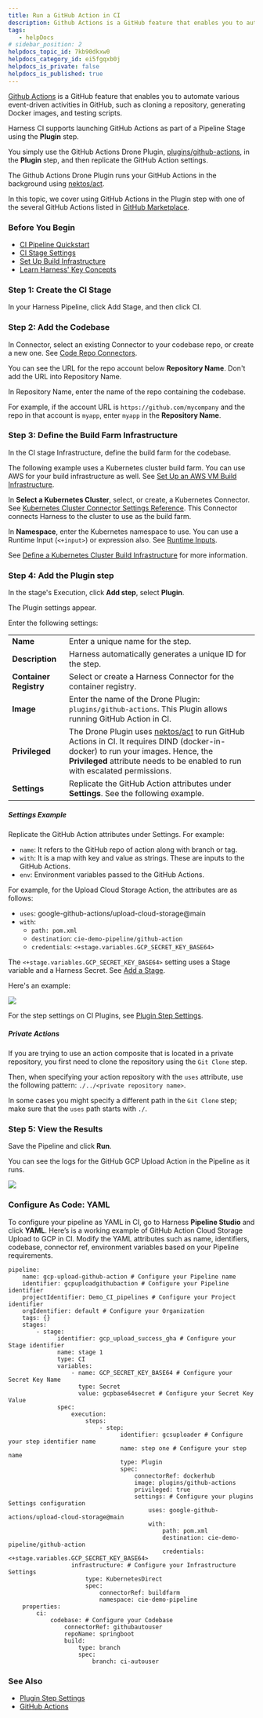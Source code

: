 ```yaml
---
title: Run a GitHub Action in CI
description: Github Actions is a GitHub feature that enables you to automate various event-driven activities in GitHub, such as cloning a repository, generating Docker images, and testing scripts. Harness CI supp…
tags: 
   - helpDocs
# sidebar_position: 2
helpdocs_topic_id: 7kb90dkxw0
helpdocs_category_id: ei5fgqxb0j
helpdocs_is_private: false
helpdocs_is_published: true
---
```


[Github Actions](https://docs.github.com/en/actions/learn-github-actions/understanding-github-actions) is a GitHub feature that enables you to automate various event-driven activities in GitHub, such as cloning a repository, generating Docker images, and testing scripts.

Harness CI supports launching GitHub Actions as part of a Pipeline Stage using the **Plugin** step.

You simply use the GitHub Actions Drone Plugin, [plugins/github-actions](https://github.com/drone-plugins/github-actions), in the **Plugin** step, and then replicate the GitHub Action settings.

The Github Actions Drone Plugin runs your GitHub Actions in the background using [nektos/act](https://github.com/nektos/act).

In this topic, we cover using GitHub Actions in the Plugin step with one of the several GitHub Actions listed in [GitHub Marketplace](https://github.com/marketplace?category=&query=&type=actions&verification=).


### Before You Begin

* [CI Pipeline Quickstart](../../ci-quickstarts/ci-pipeline-quickstart.md)
* [CI Stage Settings](../../ci-technical-reference/ci-stage-settings.md)
* [Set Up Build Infrastructure](/docs/category/set-up-build-infrastructure)
* [Learn Harness' Key Concepts](../../../getting-started/learn-harness-key-concepts.md)

### Step 1: Create the CI Stage

In your Harness Pipeline, click Add Stage, and then click CI.

### Step 2: Add the Codebase

In Connector, select an existing Connector to your codebase repo, or create a new one. See [Code Repo Connectors](/docs/category/code-repo-connectors).

You can see the URL for the repo account below **Repository Name**. Don't add the URL into Repository Name.

In Repository Name, enter the name of the repo containing the codebase.

For example, if the account URL is `https://github.com/mycompany` and the repo in that account is `myapp`, enter `myapp` in the **Repository Name**.

### Step 3: Define the Build Farm Infrastructure

In the CI stage Infrastructure, define the build farm for the codebase.

The following example uses a Kubernetes cluster build farm. You can use AWS for your build infrastructure as well. See [Set Up an AWS VM Build Infrastructure](../set-up-build-infrastructure/set-up-an-aws-vm-build-infrastructure.md). 

In **Select a Kubernetes Cluster**, select, or create, a Kubernetes Connector. See [Kubernetes Cluster Connector Settings Reference](../../../platform/7_Connectors/ref-cloud-providers/kubernetes-cluster-connector-settings-reference.md). This Connector connects Harness to the cluster to use as the build farm.

In **Namespace**, enter the Kubernetes namespace to use. You can use a Runtime Input (`<+input>`) or expression also. See [Runtime Inputs](../../../platform/20_References/runtime-inputs.md).

See [Define a Kubernetes Cluster Build Infrastructure](../set-up-build-infrastructure/set-up-a-kubernetes-cluster-build-infrastructure.md) for more information.

### Step 4: Add the Plugin step

In the stage's Execution, click **Add step**, select **Plugin**.

The Plugin settings appear.

Enter the following settings:


|  |  |
| --- | --- |
| **Name** | Enter a unique name for the step. |
| **Description** | Harness automatically generates a unique ID for the step. |
| **Container Registry** | Select or create a Harness Connector for the container registry. |
| **Image** | Enter the name of the Drone Plugin: `plugins/github-actions`. This Plugin allows running GitHub Action in CI. |
| **Privileged** | The Drone Plugin uses [nektos/act](https://github.com/nektos/act) to run GitHub Actions in CI. It requires DIND (docker-in-docker) to run your images. Hence, the **Privileged** attribute needs to be enabled to run with escalated permissions. |
| **Settings** | Replicate the GitHub Action attributes under **Settings**. See the following example. | 

##### Settings Example

Replicate the GitHub Action attributes under Settings.  For example:

* `name`: It refers to the GitHub repo of action along with branch or tag.
* `with`: It is a map with key and value as strings. These are inputs to the GitHub Actions.
* `env`: Environment variables passed to the GitHub Actions.

For example, for the Upload Cloud Storage Action, the attributes are as follows: 

* `uses`: google-github-actions/upload-cloud-storage@main
* `with`: 
   * `path: pom.xml`
   * `destination`: `cie-demo-pipeline/github-action`
   * `credentials`: `<+stage.variables.GCP_SECRET_KEY_BASE64>`

The `<+stage.variables.GCP_SECRET_KEY_BASE64>` setting uses a Stage variable and a Harness Secret. See [Add a Stage](../../../platform/8_Pipelines/add-a-stage.md).

Here's an example:

![](./static/run-a-git-hub-action-in-cie-03.png)


For the step settings on CI Plugins, see [Plugin Step Settings](../../ci-technical-reference/plugin-step-settings-reference.md).


##### Private Actions

If you are trying to use an action composite that is located in a private repository, you first need to clone the repository using the `Git Clone` step.

Then, when specifying your action repository with the `uses` attribute, use the following pattern: `./../<private repository name>`.

In some cases you might specify a different path in the `Git Clone` step; make sure that the `uses` path starts with `./`.

### Step 5: View the Results

Save the Pipeline and click **Run**. 

You can see the logs for the GitHub GCP Upload Action in the Pipeline as it runs.

![](./static/run-a-github-action-in-cie-532.png)


### Configure As Code: YAML

To configure your pipeline as YAML in CI, go to Harness **Pipeline Studio** and click **YAML**. Here’s is a working example of GitHub Action Cloud Storage Upload to GCP in CI. Modify the YAML attributes such as name, identifiers, codebase, connector ref, environment variables based on your Pipeline requirements.


```
pipeline:  
    name: gcp-upload-github-action # Configure your Pipeline name  
    identifier: gcpuploadgithubaction # Configure your Pipeline identifier  
    projectIdentifier: Demo_CI_pipelines # Configure your Project identifier  
    orgIdentifier: default # Configure your Organization  
    tags: {}  
    stages:  
        - stage:  
              identifier: gcp_upload_success_gha # Configure your Stage identifier  
              name: stage 1  
              type: CI  
              variables:   
                  - name: GCP_SECRET_KEY_BASE64 # Configure your Secret Key Name  
                    type: Secret  
                    value: gcpbase64secret # Configure your Secret Key Value  
              spec:  
                  execution:  
                      steps:  
                          - step:  
                                identifier: gcsuploader # Configure your step identifier name  
                                name: step one # Configure your step name  
                                type: Plugin  
                                spec:  
                                    connectorRef: dockerhub  
                                    image: plugins/github-actions  
                                    privileged: true  
                                    settings: # Configure your plugins Settings configuration  
                                        uses: google-github-actions/upload-cloud-storage@main  
                                        with:  
                                            path: pom.xml  
                                            destination: cie-demo-pipeline/github-action  
                                            credentials: <+stage.variables.GCP_SECRET_KEY_BASE64>  
                  infrastructure: # Configure your Infrastructure Settings  
                      type: KubernetesDirect  
                      spec:  
                          connectorRef: buildfarm  
                          namespace: cie-demo-pipeline  
    properties:  
        ci:  
            codebase: # Configure your Codebase  
                connectorRef: githubautouser  
                repoName: springboot  
                build:  
                    type: branch  
                    spec:  
                        branch: ci-autouser
```
### See Also

* [Plugin Step Settings](../../ci-technical-reference/plugin-step-settings-reference.md)
* [GitHub Actions](https://docs.github.com/en/actions/learn-github-actions/understanding-github-actions)

